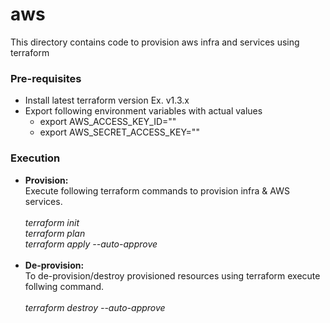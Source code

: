 # aws
This directory contains code to provision aws infra and services using terraform

### Pre-requisites
- Install latest terraform version Ex. v1.3.x
- Export following environment variables with actual values
  - export AWS_ACCESS_KEY_ID=""
  - export AWS_SECRET_ACCESS_KEY=""

### Execution
- **Provision:**</br>
  Execute following terraform commands to provision infra & AWS services.</br></br>
*terraform init*</br>
*terraform plan*</br>
*terraform apply --auto-approve*</br></br>
- **De-provision:**</br>
  To de-provision/destroy provisioned resources using terraform execute follwing command.</br></br>
*terraform destroy --auto-approve*</br>